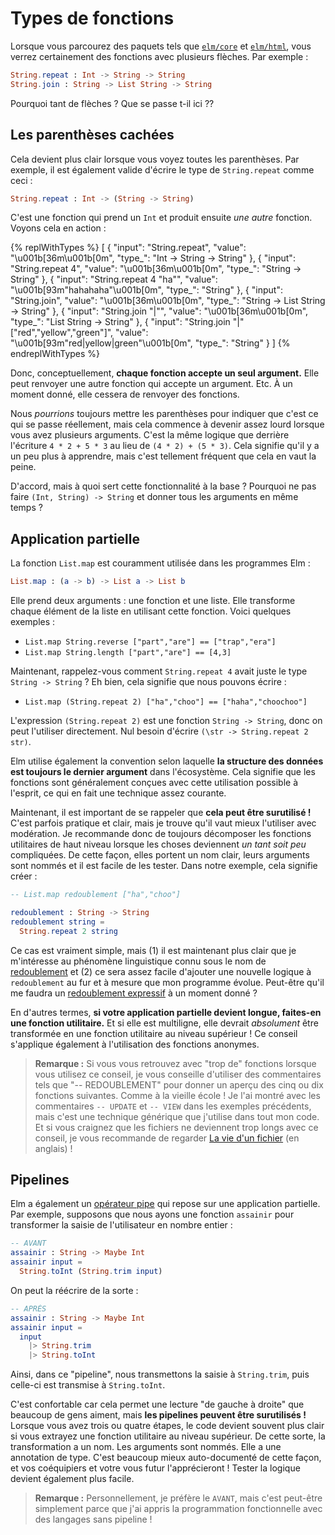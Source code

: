 # Types de fonctions

Lorsque vous parcourez des paquets tels que [`elm/core`][core] et [`elm/html`][html], vous verrez certainement des fonctions avec plusieurs flèches. Par exemple :

```elm
String.repeat : Int -> String -> String
String.join : String -> List String -> String
```

Pourquoi tant de flèches ? Que se passe t-il ici ??

[core]: https://package.elm-lang.org/packages/elm/core/latest/
[html]: https://package.elm-lang.org/packages/elm/html/latest/


## Les parenthèses cachées

Cela devient plus clair lorsque vous voyez toutes les parenthèses. Par exemple, il est également valide d'écrire le type de `String.repeat` comme ceci :

```elm
String.repeat : Int -> (String -> String)
```

C'est une fonction qui prend un `Int` et produit ensuite _une autre_ fonction. Voyons cela en action :

{% replWithTypes %}
[
	{
		"input": "String.repeat",
		"value": "\u001b[36m<function>\u001b[0m",
		"type_": "Int -> String -> String"
	},
	{
		"input": "String.repeat 4",
		"value": "\u001b[36m<function>\u001b[0m",
		"type_": "String -> String"
	},
	{
		"input": "String.repeat 4 \"ha\"",
		"value": "\u001b[93m\"hahahaha\"\u001b[0m",
		"type_": "String"
	},
	{
		"input": "String.join",
		"value": "\u001b[36m<function>\u001b[0m",
		"type_": "String -> List String -> String"
	},
	{
		"input": "String.join \"|\"",
		"value": "\u001b[36m<function>\u001b[0m",
		"type_": "List String -> String"
	},
	{
		"input": "String.join \"|\" [\"red\",\"yellow\",\"green\"]",
		"value": "\u001b[93m\"red|yellow|green\"\u001b[0m",
		"type_": "String"
	}
]
{% endreplWithTypes %}

Donc, conceptuellement, **chaque fonction accepte un seul argument.** Elle peut renvoyer une autre fonction qui accepte un argument. Etc. À un moment donné, elle cessera de renvoyer des fonctions.

Nous _pourrions_ toujours mettre les parenthèses pour indiquer que c'est ce qui se passe réellement, mais cela commence à devenir assez lourd lorsque vous avez plusieurs arguments. C'est la même logique que derrière l'écriture `4 * 2 + 5 * 3` au lieu de `(4 * 2) + (5 * 3)`. Cela signifie qu'il y a un peu plus à apprendre, mais c'est tellement fréquent que cela en vaut la peine.

D'accord, mais à quoi sert cette fonctionnalité à la base ? Pourquoi ne pas faire `(Int, String) -> String` et donner tous les arguments en même temps ?


## Application partielle

La fonction `List.map` est couramment utilisée dans les programmes Elm :

```elm
List.map : (a -> b) -> List a -> List b
```

Elle prend deux arguments : une fonction et une liste. Elle transforme chaque élément de la liste en utilisant cette fonction. Voici quelques exemples :

- `List.map String.reverse ["part","are"] == ["trap","era"]`
- `List.map String.length ["part","are"] == [4,3]`

Maintenant, rappelez-vous comment `String.repeat 4` avait juste le type `String -> String` ? Eh bien, cela signifie que nous pouvons écrire :

- `List.map (String.repeat 2) ["ha","choo"] == ["haha","choochoo"]`

L'expression `(String.repeat 2)` est une fonction `String -> String`, donc on peut l'utiliser directement. Nul besoin d'écrire `(\str -> String.repeat 2 str)`.

Elm utilise également la convention selon laquelle **la structure des données est toujours le dernier argument** dans l'écosystème. Cela signifie que les fonctions sont généralement conçues avec cette utilisation possible à l'esprit, ce qui en fait une technique assez courante.

Maintenant, il est important de se rappeler que **cela peut être surutilisé !** C'est parfois pratique et clair, mais je trouve qu'il vaut mieux l'utiliser avec modération. Je recommande donc de toujours décomposer les fonctions utilitaires de haut niveau lorsque les choses deviennent _un tant soit peu_ compliquées. De cette façon, elles portent un nom clair, leurs arguments sont nommés et il est facile de les tester. Dans notre exemple, cela signifie créer :

```elm
-- List.map redoublement ["ha","choo"]

redoublement : String -> String
redoublement string =
  String.repeat 2 string
```

Ce cas est vraiment simple, mais (1) il est maintenant plus clair que je m'intéresse au phénomène linguistique connu sous le nom de [redoublement](https://fr.wikipedia.org/wiki/Redoublement_\(linguistique\)) et (2) ce sera assez facile d'ajouter une nouvelle logique à `redoublement` au fur et à mesure que mon programme évolue. Peut-être qu'il me faudra un [redoublement expressif](https://fr.wikipedia.org/wiki/Redoublement_\(linguistique\)#Redoublement_expressif) à un moment donné ?

En d'autres termes, **si votre application partielle devient longue, faites-en une fonction utilitaire.** Et si elle est multiligne, elle devrait _absolument_ être transformée en une fonction utilitaire au niveau supérieur ! Ce conseil s'applique également à l'utilisation des fonctions anonymes.

> **Remarque :** Si vous vous retrouvez avec "trop de" fonctions lorsque vous utilisez ce conseil, je vous conseille d'utiliser des commentaires tels que "-- REDOUBLEMENT" pour donner un aperçu des cinq ou dix fonctions suivantes. Comme à la vieille école ! Je l'ai montré avec les commentaires `-- UPDATE` et `-- VIEW` dans les exemples précédents, mais c'est une technique générique que j'utilise dans tout mon code. Et si vous craignez que les fichiers ne deviennent trop longs avec ce conseil, je vous recommande de regarder [La vie d'un fichier](https://youtu.be/XpDsk374LDE) (en anglais) !


## Pipelines

Elm a également un [opérateur pipe][pipe] qui repose sur une application partielle. Par exemple, supposons que nous ayons une fonction `assainir` pour transformer la saisie de l'utilisateur en nombre entier :

```elm
-- AVANT
assainir : String -> Maybe Int
assainir input =
  String.toInt (String.trim input)
```

On peut la réécrire de la sorte :

```elm
-- APRÈS
assainir : String -> Maybe Int
assainir input =
  input
    |> String.trim
    |> String.toInt
```

Ainsi, dans ce "pipeline", nous transmettons la saisie à `String.trim`, puis celle-ci est transmise à `String.toInt`.

C'est confortable car cela permet une lecture "de gauche à droite" que beaucoup de gens aiment, mais **les pipelines peuvent être surutilisés !** Lorsque vous avez trois ou quatre étapes, le code devient souvent plus clair si vous extrayez une fonction utilitaire au niveau supérieur. De cette sorte, la transformation a un nom. Les arguments sont nommés. Elle a une annotation de type. C'est beaucoup mieux auto-documenté de cette façon, et vos coéquipiers et votre vous futur l'apprécieront ! Tester la logique devient également plus facile.

> **Remarque :** Personnellement, je préfère le `AVANT`, mais c'est peut-être simplement parce que j'ai appris la programmation fonctionnelle avec des langages sans pipeline !

[pipe]: https://package.elm-lang.org/packages/elm/core/latest/Basics#|&gt;

